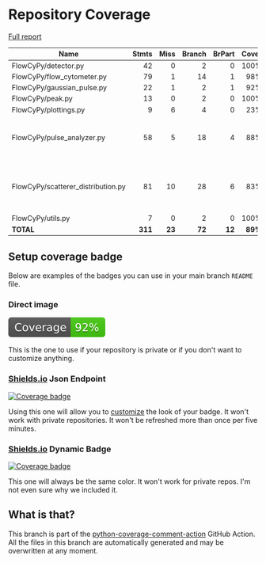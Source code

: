# Repository Coverage

[Full report](https://htmlpreview.github.io/?https://github.com/MartinPdeS/FlowCyPy/blob/python-coverage-comment-action-data/htmlcov/index.html)

| Name                                |    Stmts |     Miss |   Branch |   BrPart |   Cover |   Missing |
|------------------------------------ | -------: | -------: | -------: | -------: | ------: | --------: |
| FlowCyPy/detector.py                |       42 |        0 |        2 |        0 |    100% |           |
| FlowCyPy/flow\_cytometer.py         |       79 |        1 |       14 |        1 |     98% |        79 |
| FlowCyPy/gaussian\_pulse.py         |       22 |        1 |        2 |        1 |     92% |        85 |
| FlowCyPy/peak.py                    |       13 |        0 |        2 |        0 |    100% |           |
| FlowCyPy/plottings.py               |        9 |        6 |        4 |        0 |     23% |      8-16 |
| FlowCyPy/pulse\_analyzer.py         |       58 |        5 |       18 |        4 |     88% |57-61, 79, 94, 97->96, 138->135 |
| FlowCyPy/scatterer\_distribution.py |       81 |       10 |       28 |        6 |     83% |53, 78, 83-86, 105, 118-119, 136 |
| FlowCyPy/utils.py                   |        7 |        0 |        2 |        0 |    100% |           |
|                           **TOTAL** |  **311** |   **23** |   **72** |   **12** | **89%** |           |


## Setup coverage badge

Below are examples of the badges you can use in your main branch `README` file.

### Direct image

[![Coverage badge](https://raw.githubusercontent.com/MartinPdeS/FlowCyPy/python-coverage-comment-action-data/badge.svg)](https://htmlpreview.github.io/?https://github.com/MartinPdeS/FlowCyPy/blob/python-coverage-comment-action-data/htmlcov/index.html)

This is the one to use if your repository is private or if you don't want to customize anything.

### [Shields.io](https://shields.io) Json Endpoint

[![Coverage badge](https://img.shields.io/endpoint?url=https://raw.githubusercontent.com/MartinPdeS/FlowCyPy/python-coverage-comment-action-data/endpoint.json)](https://htmlpreview.github.io/?https://github.com/MartinPdeS/FlowCyPy/blob/python-coverage-comment-action-data/htmlcov/index.html)

Using this one will allow you to [customize](https://shields.io/endpoint) the look of your badge.
It won't work with private repositories. It won't be refreshed more than once per five minutes.

### [Shields.io](https://shields.io) Dynamic Badge

[![Coverage badge](https://img.shields.io/badge/dynamic/json?color=brightgreen&label=coverage&query=%24.message&url=https%3A%2F%2Fraw.githubusercontent.com%2FMartinPdeS%2FFlowCyPy%2Fpython-coverage-comment-action-data%2Fendpoint.json)](https://htmlpreview.github.io/?https://github.com/MartinPdeS/FlowCyPy/blob/python-coverage-comment-action-data/htmlcov/index.html)

This one will always be the same color. It won't work for private repos. I'm not even sure why we included it.

## What is that?

This branch is part of the
[python-coverage-comment-action](https://github.com/marketplace/actions/python-coverage-comment)
GitHub Action. All the files in this branch are automatically generated and may be
overwritten at any moment.